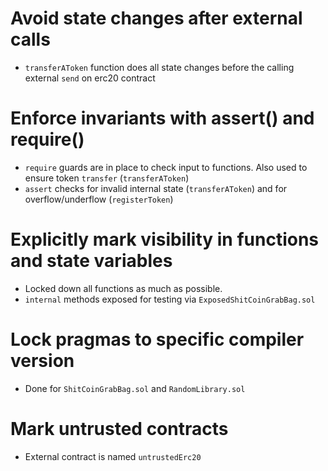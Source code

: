 # Avoid state changes after external calls
* `transferAToken` function does all state changes before the calling external `send` on erc20 contract

# Enforce invariants with assert() and require()
* `require` guards are in place to check input to functions.  Also used to ensure token `transfer` (`transferAToken`)
* `assert` checks for invalid internal state (`transferAToken`) and for overflow/underflow (`registerToken`)

# Explicitly mark visibility in functions and state variables
* Locked down all functions as much as possible. 
* `internal` methods exposed for testing via `ExposedShitCoinGrabBag.sol`

# Lock pragmas to specific compiler version
* Done for `ShitCoinGrabBag.sol` and `RandomLibrary.sol`

# Mark untrusted contracts
* External contract is named `untrustedErc20`